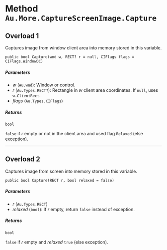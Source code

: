 # Method `Au.More.CaptureScreenImage.Capture`

## Overload 1

Captures image from window client area into memory stored in this variable.

```
public bool Capture(wnd w, RECT? r = null, CIFlags flags = CIFlags.WindowDC)
```

##### Parameters

- *w*  (`Au.wnd`):
    Window or control.
- *r*  (`Au.Types.RECT?`):
    Rectangle in *w* client area coordinates. If `null`, uses `w.ClientRect`.
- *flags*  (`Au.Types.CIFlags`)

##### Returns

`bool`

`false` if *r* empty or not in the client area and used flag `Relaxed` (else exception).

* * *

## Overload 2

Captures image from screen into memory stored in this variable.

```
public bool Capture(RECT r, bool relaxed = false)
```

##### Parameters

- *r*  (`Au.Types.RECT`)
- *relaxed*  (`bool`):
    If *r* empty, return `false` instead of exception.

##### Returns

`bool`

`false` if *r* empty and *relaxed* `true` (else exception).